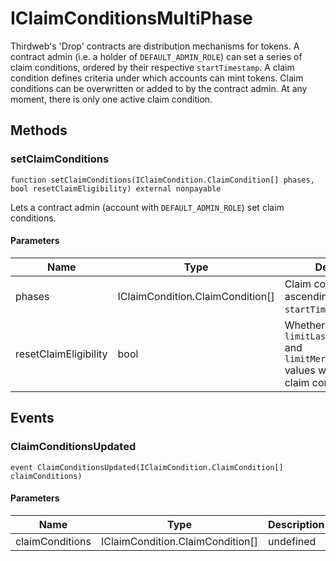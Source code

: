 # IClaimConditionsMultiPhase





Thirdweb&#39;s &#39;Drop&#39; contracts are distribution mechanisms for tokens.  A contract admin (i.e. a holder of `DEFAULT_ADMIN_ROLE`) can set a series of claim conditions,  ordered by their respective `startTimestamp`. A claim condition defines criteria under which  accounts can mint tokens. Claim conditions can be overwritten or added to by the contract admin.  At any moment, there is only one active claim condition.



## Methods

### setClaimConditions

```solidity
function setClaimConditions(IClaimCondition.ClaimCondition[] phases, bool resetClaimEligibility) external nonpayable
```

Lets a contract admin (account with `DEFAULT_ADMIN_ROLE`) set claim conditions.



#### Parameters

| Name | Type | Description |
|---|---|---|
| phases | IClaimCondition.ClaimCondition[] | Claim conditions in ascending order by `startTimestamp`.
| resetClaimEligibility | bool | Whether to reset `limitLastClaimTimestamp` and `limitMerkleProofClaim` values when setting new                                  claim conditions.



## Events

### ClaimConditionsUpdated

```solidity
event ClaimConditionsUpdated(IClaimCondition.ClaimCondition[] claimConditions)
```





#### Parameters

| Name | Type | Description |
|---|---|---|
| claimConditions  | IClaimCondition.ClaimCondition[] | undefined |



